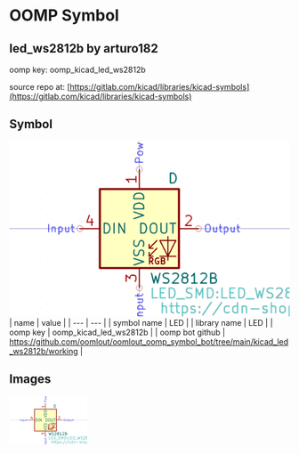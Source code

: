 # OOMP Symbol  
## led_ws2812b  by arturo182  
  
oomp key: oomp_kicad_led_ws2812b  
  
source repo at: [https://gitlab.com/kicad/libraries/kicad-symbols](https://gitlab.com/kicad/libraries/kicad-symbols)  
## Symbol  
  
[![working.png](working_600.png)](working.png)  
| name | value | 
| --- | --- | 
| symbol name | LED | 
| library name | LED | 
| oomp key | oomp_kicad_led_ws2812b | 
| oomp bot github | https://github.com/oomlout/oomlout_oomp_symbol_bot/tree/main/kicad_led_ws2812b/working | 
## Images  
  
[![working.png](working_140.png)](working.png)  
